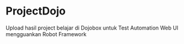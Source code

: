 # ProjectDojo
Upload hasil project belajar di Dojobox untuk Test Automation Web UI mengguankan Robot Framework
